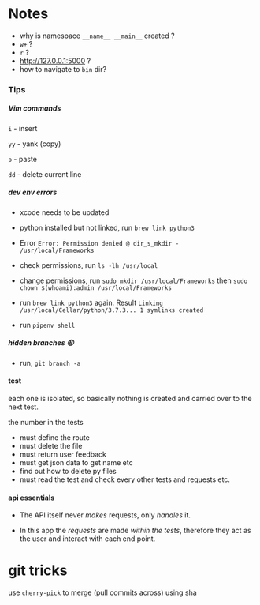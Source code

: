 # Notes


- why is namespace `__name__ __main__` created  ?
- `w+` ?
- `r` ?
- http://127.0.0.1:5000 ?
- how to navigate to `bin` dir?

### Tips

##### Vim commands

`i` - insert

`yy` - yank (copy)

`p` - paste

`dd` - delete current line


##### dev env errors

- xcode needs to be updated

- python installed but not linked, run `brew link python3`
- Error `Error: Permission denied @ dir_s_mkdir - /usr/local/Frameworks`
- check permissions, run  `ls -lh /usr/local`
- change permissions, run `sudo mkdir /usr/local/Frameworks` then `sudo chown $(whoami):admin /usr/local/Frameworks`
- run `brew link python3` again. Result `Linking /usr/local/Cellar/python/3.7.3... 1 symlinks created`

- run `pipenv shell`
 

##### hidden branches 😩 

 - run, `git branch -a`
 
 #### test
 
 each one is isolated, so basically nothing is created and carried over to the next test.
 
 the number in the tests
 
 - must define the route
 - must delete the file
 - must return user feedback
 - must get json data to get name etc
 - find out how to delete py files
 - must read the test and check every other tests and requests etc.
 
 
 #### api essentials
 
 - The API itself never _makes_ requests, only _handles_ it.
 
 - In this app the _requests_ are made _within the tests_, therefore they act as the user and interact with each end point.
 

 # git tricks 
 
use `cherry-pick` to merge (pull commits across) using sha